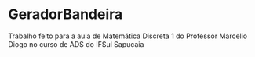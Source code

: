 # GeradorBandeira
Trabalho feito para a aula de Matemática Discreta 1 do Professor Marcelio Diogo no curso de ADS do IFSul Sapucaia
